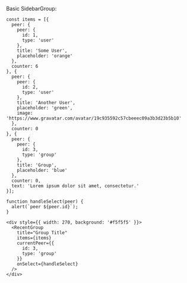 Basic SidebarGroup:

    const items = [{
      peer: {
        peer: {
          id: 1,
          type: 'user'
        },
        title: 'Some User',
        placeholder: 'orange'
      },
      counter: 6
    }, {
      peer: {
        peer: {
          id: 2,
          type: 'user'
        },
        title: 'Another User',
        placeholder: 'green',
        image: 'https://www.gravatar.com/avatar/19c935592c57cbeeec09a3b3d23b5b10'
      },
      counter: 0
    }, {
      peer: {
        peer: {
          id: 3,
          type: 'group'
        },
        title: 'Group',
        placeholder: 'blue'
      },
      counter: 0,
      text: 'Lorem ipsum dolor sit amet, consectetur.'
    }];

    function handleSelect(peer) {
      alert(`peer ${peer.id}`);
    }

    <div style={{ width: 270, background: '#f5f5f5' }}>
      <RecentGroup
        title="Group Title"
        items={items}
        currentPeer={{
          id: 3,
          type: 'group'
        }}
        onSelect={handleSelect}
      />
    </div>
